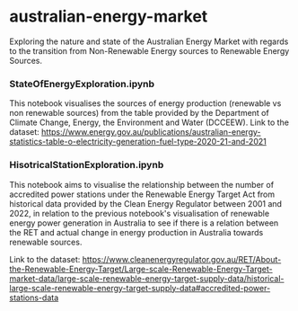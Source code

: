 # australian-energy-market
Exploring the nature and state of the Australian Energy Market with regards to the transition from Non-Renewable Energy sources to Renewable Energy Sources.


<h3>StateOfEnergyExploration.ipynb </h3>

This notebook visualises the sources of energy production (renewable vs non renewable sources) from the table provided by the
Department of Climate Change, Energy, the Environment and Water (DCCEEW).
Link to the dataset: https://www.energy.gov.au/publications/australian-energy-statistics-table-o-electricity-generation-fuel-type-2020-21-and-2021


<h3> HisotricalStationExploration.ipynb</h3>

This notebook aims to visualise the relationship between the number of accredited power stations under the Renewable Energy Target Act
from historical data provided by the Clean Energy Regulator between 2001 and 2022, in relation to the previous notebook's visualisation of
renewable energy power generation in Australia to see if there is a relation between the RET and actual change in energy production in 
Australia towards renewable sources. 

Link to the dataset:  https://www.cleanenergyregulator.gov.au/RET/About-the-Renewable-Energy-Target/Large-scale-Renewable-Energy-Target-market-data/large-scale-renewable-energy-target-supply-data/historical-large-scale-renewable-energy-target-supply-data#accredited-power-stations-data